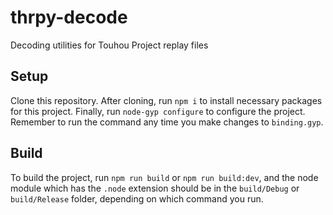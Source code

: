 # thrpy-decode
Decoding utilities for Touhou Project replay files

## Setup
Clone this repository. After cloning, run `npm i` to install necessary packages for this project. Finally, run `node-gyp configure` to configure the project. Remember to run the command any time you make changes to `binding.gyp`.

## Build
To build the project, run `npm run build` or `npm run build:dev`, and the node module which has the `.node` extension should be in the `build/Debug` or `build/Release` folder, depending on which command you run.
